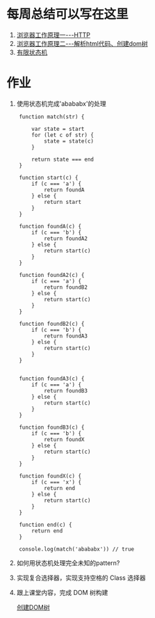 # 每周总结可以写在这里
1. [浏览器工作原理一---HTTP](https://www.yuque.com/yangxiaomie/zu16ge/rx08ev)
2. [浏览器工作原理二---解析html代码、创建dom树](https://www.yuque.com/yangxiaomie/zu16ge/ulzkkm)
3. [有限状态机](https://www.yuque.com/yangxiaomie/zu16ge/wt5c92)
# 作业
1. 使用状态机完成'abababx'的处理
```
    function match(str) {

        var state = start
        for (let c of str) {
            state = state(c)
        }

        return state === end
    }

    function start(c) {
        if (c === 'a') {
            return foundA
        } else {
            return start
        }
    }

    function foundA(c) {
        if (c === 'b') {
            return foundA2
        } else {
            return start(c)
        }
    }

    function foundA2(c) {
        if (c === 'a') {
            return foundB2
        } else {
            return start(c)
        }
    }

    function foundB2(c) {
        if (c === 'b') {
            return foundA3
        } else {
            return start(c)
        }
    }


    function foundA3(c) {
        if (c === 'a') {
            return foundB3
        } else {
            return start(c)
        }
    }

    function foundB3(c) {
        if (c === 'b') {
            return foundX
        } else {
            return start(c)
        }
    }

    function foundX(c) {
        if (c === 'x') {
            return end
        } else {
            return start(c)
        }
    }

    function end(c) {
        return end
    }

    console.log(match('abababx')) // true
```
2. 如何用状态机处理完全未知的pattern?
   <!-- 字符串KMP算法 -->
   <!-- 时间复杂度O(m+n) 状态可以用闭包生成-->
3. 实现复合选择器，实现支持空格的 Class 选择器
4. 跟上课堂内容，完成 DOM 树构建
   
   [创建DOM树](https://github.com/wanni-yang/Frontend-01-Template/blob/master/week06/parser.js)